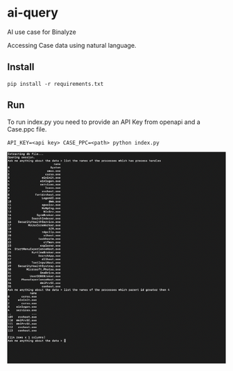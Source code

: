 # ai-query
AI use case for Binalyze

Accessing Case data using natural language.

## Install
```
pip install -r requirements.txt
```

## Run
To run index.py you need to provide an API Key from openapi and a Case.ppc file.
```
API_KEY=<api key> CASE_PPC=<path> python index.py
```

![alt example](https://github.com/asalih/ai-query/blob/main/img/use.png?raw=true)